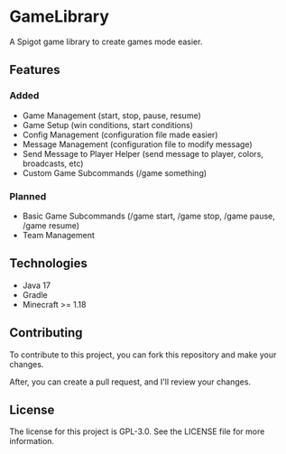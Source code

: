 # GameLibrary
A Spigot game library to create games mode easier.

## Features

### Added
- Game Management (start, stop, pause, resume)
- Game Setup (win conditions, start conditions)
- Config Management (configuration file made easier)
- Message Management (configuration file to modify message)
- Send Message to Player Helper (send message to player, colors, broadcasts, etc)
- Custom Game Subcommands (/game something)

### Planned
- Basic Game Subcommands (/game start, /game stop, /game pause, /game resume)
- Team Management

## Technologies

- Java 17
- Gradle
- Minecraft >= 1.18

## Contributing
To contribute to this project, you can fork this repository and make your changes.

After, you can create a pull request, and I'll review your changes.

## License
The license for this project is GPL-3.0. See the LICENSE file for more information.
